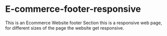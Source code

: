 # E-commerce-footer-responsive
 This is an Ecommerce Website footer Section  this is a responsive web page, for different sizes of the page the website get responsive.
